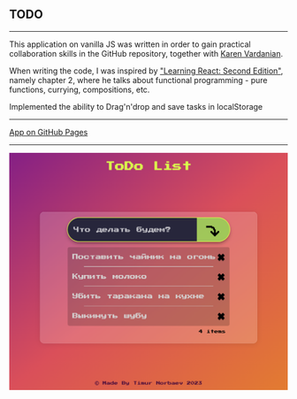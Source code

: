 ## TODO

---

This application on vanilla JS was written in order to gain practical collaboration skills in the GitHub repository, together with <a href="https://github.com/KarVarr">Karen Vardanian</a>.

When writing the code, I was inspired by <a href="https://github.com/moonhighway/learning-react">"Learning React: Second Edition"</a>, namely chapter 2, where he talks about functional programming - pure functions, currying, compositions, etc.

Implemented the ability to Drag'n'drop and save tasks in localStorage

---

<a href="https://dadajonovich.github.io/todo-vanillaJS/">App on GitHub Pages</a>

---

<img src="./src/assets/img/image.png" alt="image" width="900" />
</div>
